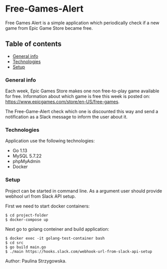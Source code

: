 # Free-Games-Alert

Free Games Alert is a simple application which periodically check if a new game from Epic Game Store became free. 

## Table of contents
* [General info](#general-info)
* [Technologies](#technologies)
* [Setup](#setup)

### General info
Each week, Epic Games Store makes one non free-to-play game available for free. Information about which game is free this week is posted on: https://www.epicgames.com/store/en-US/free-games.

The Free-Game-Alert check which one is discounted this way and send a notification as a Slack message to inform the user about it.

### Technologies
Application use the following technologies:
- Go 1.13
- MySQL 5.7.22
- phpMyAdmin
- Docker

### Setup
Project can be started in command line. As a argument user should provide webhool url from Slack API setup.

First we need to start docker containers:

```
$ cd project-folder
$ docker-compose up
```

Next go to golang conteiner and build application:

```
$ docker exec -it golang-test-container bash
$ cd src
$ go build main.go
$ ./main https://hooks.slack.com/webhook-url-from-slack-api-setup
```

Author: Paulina Strzygowska.
